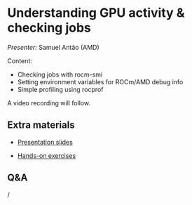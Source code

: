 # Understanding GPU activity & checking jobs

*Presenter:* Samuel Antão (AMD)

Content:

-   Checking jobs with rocm-smi
-   Setting environment variables for ROCm/AMD debug info
-   Simple profiling using rocprof


A video recording will follow.

<!--
<video src="https://462000265.lumidata.eu/ai-20250527/recordings/04_CheckingGPU.mp4" controls="controls"></video>
-->


## Extra materials

<!--
More materials will become available during and shortly after the course
-->

-   [Presentation slides](https://462000265.lumidata.eu/ai-20250527/files/LUMI-ai-20250527-04-Understanding_GPU_activity.pdf)

-   [Hands-on exercises](E04_CheckingGPU.md)


## Q&A

/
